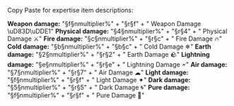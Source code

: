 Copy Paste for expertise item descriptions:

**Weapon damage:** "§f§nmultiplier%" + "§r§f" + " Weapon Damage \uD83D\uDDE1"
**Physical damage:** "§4§nmultiplier%" + "§r§4" + " Physical Damage ⚔"
**Fire damage:** "§c§nmultiplier%" + "§r§c" + " Fire Damage 🔥"
**Cold damage:** "§b§nmultiplier%" + "§b§c" + " Cold Damage ❄"
**Earth damage:** "§2§nmultiplier%" + "§r§2" + " Earth Damage 🪨"
**Lightning damage:** "§e§nmultiplier%" + "§r§e" + " Lightning Damage 🗲"
**Air damage:** "§7§nmultiplier%" + "§r§7" + " Air Damage ☁"
**Light damage:** "§f§nmultiplier%" + "§r§f" + " Light Damage ✦"
**Dark damage:** "§5§nmultiplier%" + "§r§5" + " Dark Damage 🌀"
**Pure damage:** "§f§nmultiplier%" + "§r§f" + " Pure Damage 💢"